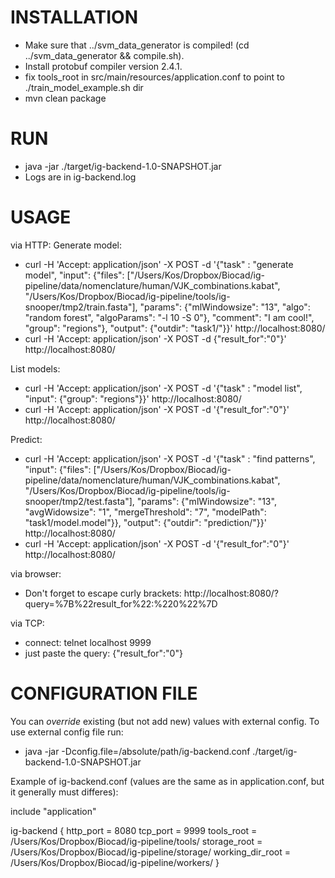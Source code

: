 INSTALLATION
============
* Make sure that ../svm_data_generator is compiled! (cd ../svm_data_generator && compile.sh).
* Install protobuf compiler version 2.4.1.
* fix tools_root in src/main/resources/application.conf to point to ./train_model_example.sh dir
* mvn clean package

RUN
===
* java -jar ./target/ig-backend-1.0-SNAPSHOT.jar
* Logs are in ig-backend.log

USAGE
=====
via HTTP:
Generate model:
* curl -H 'Accept: application/json' -X POST -d '{"task" : "generate model", "input": {"files": ["/Users/Kos/Dropbox/Biocad/ig-pipeline/data/nomenclature/human/VJK_combinations.kabat", "/Users/Kos/Dropbox/Biocad/ig-pipeline/tools/ig-snooper/tmp2/train.fasta"], "params": {"mlWindowsize": "13", "algo": "random forest", "algoParams": "-l 10 -S 0"}, "comment": "I am cool!", "group": "regions"}, "output": {"outdir": "task1/"}}' http://localhost:8080/
* curl -H 'Accept: application/json' -X POST -d {"result_for":"0"}' http://localhost:8080/

List models:
* curl -H 'Accept: application/json' -X POST -d '{"task" : "model list", "input": {"group": "regions"}}' http://localhost:8080/
* curl -H 'Accept: application/json' -X POST -d '{"result_for":"0"}' http://localhost:8080/

Predict:
* curl -H 'Accept: application/json' -X POST -d '{"task" : "find patterns", "input": {"files": ["/Users/Kos/Dropbox/Biocad/ig-pipeline/data/nomenclature/human/VJK_combinations.kabat", "/Users/Kos/Dropbox/Biocad/ig-pipeline/tools/ig-snooper/tmp2/test.fasta"], "params": {"mlWindowsize": "13", "avgWidowsize": "1", "mergeThreshold": "7", "modelPath": "task1/model.model"}}, "output": {"outdir": "prediction/"}}' http://localhost:8080/
* curl -H 'Accept: application/json' -X POST -d '{"result_for":"0"}' http://localhost:8080/

via browser:
* Don't forget to escape curly brackets: http://localhost:8080/?query=%7B%22result_for%22:%220%22%7D

via TCP:
* connect: telnet localhost 9999
* just paste the query: {"result_for":"0"}

CONFIGURATION FILE
==================
You can _override_ existing (but not add new) values with external config. To use external config file run:
* java -jar -Dconfig.file=/absolute/path/ig-backend.conf  ./target/ig-backend-1.0-SNAPSHOT.jar

Example of ig-backend.conf (values are the same as in application.conf, but it generally must differes):

include "application"

ig-backend {
    http_port = 8080
    tcp_port = 9999
    tools_root = /Users/Kos/Dropbox/Biocad/ig-pipeline/tools/
    storage_root = /Users/Kos/Dropbox/Biocad/ig-pipeline/storage/
    working_dir_root = /Users/Kos/Dropbox/Biocad/ig-pipeline/workers/
}